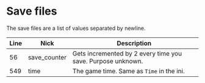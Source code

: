 # Save files

The save files are a list of values separated by newline.

Line | Nick         | Description
-----| ------------ | -----------
  56 | save_counter | Gets incremented by 2 every time you save. Purpose unknown.
 549 | time         | The game time. Same as `Time` in the ini.

